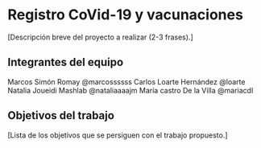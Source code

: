 # Registro CoVid-19 y vacunaciones

[Descripción breve del proyecto a realizar (2-3 frases).]

## Integrantes del equipo

Marcos Simón Romay @marcossssss
Carlos Loarte Hernández @loarte
Natalia Joueidi Mashlab @nataliaaaajm
María castro De la Villa @mariacdl

## Objetivos del trabajo

[Lista de los objetivos que se persiguen con el trabajo propuesto.]
